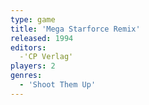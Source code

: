 ```yaml
---
type: game
title: 'Mega Starforce Remix'
released: 1994
editors: 
  -'CP Verlag'
players: 2
genres:
  - 'Shoot Them Up'
---
```

